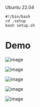Ubuntu 22.04

```shell
#!/bin/bash
cd .setup
bash setup.sh
```
# Demo

![image](https://user-images.githubusercontent.com/35853002/182054188-3a72f5a2-4907-44e4-9022-1f76486455d7.png)

![image](https://user-images.githubusercontent.com/35853002/182054231-0c39f944-60af-41de-89d6-9201a52fbc94.png)

![image](https://user-images.githubusercontent.com/35853002/182054435-00088fbd-dffd-430f-88ab-f7265d029cd9.png)

![image](https://user-images.githubusercontent.com/35853002/182054350-18d1f956-da9a-4a22-b7d8-ac7f805349a6.png)

![image](https://user-images.githubusercontent.com/35853002/182054403-677c1724-4ed8-4ce3-9a6f-c8ac707de322.png)
